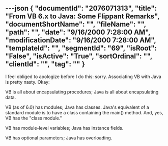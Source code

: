 ---json
{
  "documentId": "2076071313",
  "title": "From VB 6.x to Java: Some Flippant Remarks",
  "documentShortName": "",
  "fileName": "",
  "path": "",
  "date": "9/16/2000 7:28:00 AM",
  "modificationDate": "9/16/2000 7:28:00 AM",
  "templateId": "",
  "segmentId": "69",
  "isRoot": "False",
  "isActive": "True",
  "sortOrdinal": "",
  "clientId": "",
  "tag": ""
}
---

I feel obliged to apologize before I do this: sorry. Associating VB with Java is pretty nasty. Okay:

VB is all about encapsulating procedures; Java is all about encapsulating data.

VB (as of 6.0) has modules; Java has classes. Java's equivalent of a standard module is to have a class containing the main() method. And, yes, VB has the &quot;class module.&quot;

VB has module-level variables; Java has instance fields.

VB has optional parameters; Java has overloading.
